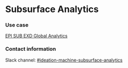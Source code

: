 # Subsurface Analytics

### Use case
[EPI SUB EXD Global Analytics](../use-cases/epi_sub_exd_Global_Analytics.md)

### Contact information

Slack channel: [#ideation-machine-subsurface-analytics](https://equinor.slack.com/archives/C04CV56R5DZ)
